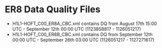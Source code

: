 # ER8 Data Quality Files

* H1L1-HOFT_C00_ER8A_CBC.xml contains DQ from August 17th 15:00 UTC - September 12th 00:00 UTC (1123858817 - 1126051217)
* H1L1-HOFT_C00_ER8B_CBC.xml contains DQ from September 12th 00:00 UTC - September 26th 03:00 UTC (1126051217 - 1127271617)
